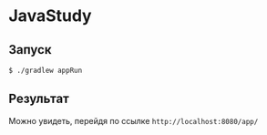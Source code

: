 # JavaStudy

## Запуск
```sh
$ ./gradlew appRun
```

## Результат
Можно увидеть, перейдя по ссылке ```http://localhost:8080/app/```
